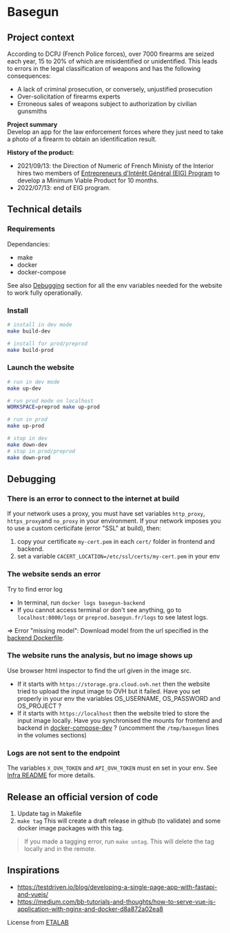 # Basegun

## Project context
According to DCPJ (French Police forces), over 7000 firearms are seized each year, 15 to 20% of which are misidentified or unidentified.
This leads to errors in the legal classification of weapons and has the following consequences:
* A lack of criminal prosecution, or conversely, unjustified prosecution
* Over-solicitation of firearms experts
* Erroneous sales of weapons subject to authorization by civilian gunsmiths


**Project summary**  
Develop an app for the law enforcement forces where they just need to take a photo of a firearm to obtain an identification result.

**History of the product:**
* 2021/09/13: the Direction of Numeric of French Ministy of the Interior hires two members of [Entrepreneurs d'Intérêt Général (EIG) Program](https://eig.etalab.gouv.fr/defis/basegun/) to develop a Minimum Viable Product for 10 months.
* 2022/07/13: end of EIG program.

## Technical details

### Requirements
Dependancies:
* make
* docker
* docker-compose

See also [Debugging](https://github.com/datalab-mi/Basegun/blob/develop/backend/README.md#debugging) section for all the env variables needed for the website to work fully operationally.
### Install

```bash
# install in dev mode
make build-dev

# install for prod/preprod
make build-prod
```

### Launch the website
```bash
# run in dev mode
make up-dev

# run prod mode on localhost
WORKSPACE=preprod make up-prod

# run in prod
make up-prod

# stop in dev
make down-dev
# stop in prod/preprod
make down-prod
```
## Debugging

### There is an error to connect to the internet at build
If your network uses a proxy, you must have set variables `http_proxy`, `https_proxy`and `no_proxy` in your environment.
If your network imposes you to use a custom certicifate (error "SSL" at build), then:
1. copy your certificate `my-cert.pem` in each `cert/` folder in frontend and backend.
2. set a variable `CACERT_LOCATION=/etc/ssl/certs/my-cert.pem` in your env

### The website sends an error
Try to find error log
* In terminal, run `docker logs basegun-backend`
* If you cannot access terminal or don't see anything, go to `localhost:8000/logs` or `preprod.basegun.fr/logs` to see latest logs.

=> Error "missing model": Download model from the url specified in the [backend Dockerfile](https://github.com/datalab-mi/Basegun/blob/develop/backend/Dockerfile).

### The website runs the analysis, but no image shows up
Use browser html inspector to find the url given in the image src.
* If it starts with `https://storage.gra.cloud.ovh.net` then the website tried to upload the input image to OVH but it failed. Have you set properly in your env the variables OS_USERNAME, OS_PASSWORD and OS_PROJECT ?
* If it starts with `https://localhost` then the website tried to store the input image locally. Have you synchronised the mounts for frontend and backend in [docker-compose-dev](https://github.com/datalab-mi/Basegun/blob/develop/backend/docker-compose-dev.yml) ? (uncomment the `/tmp/basegun` lines in the volumes sections)

### Logs are not sent to the endpoint
The variables `X_OVH_TOKEN` and `API_OVH_TOKEN` must en set in your env. See [Infra README](https://github.com/datalab-mi/Basegun/blob/develop/infra/README.md) for more details.

## Release an official version of code
1. Update tag in Makefile
2. `make tag`
This will create a draft release in github (to validate) and some docker image packages with this tag.
> If you made a tagging error, run `make untag`. This will delete the tag locally and in the remote.

## Inspirations
- https://testdriven.io/blog/developing-a-single-page-app-with-fastapi-and-vuejs/
- https://medium.com/bb-tutorials-and-thoughts/how-to-serve-vue-js-application-with-nginx-and-docker-d8a872a02ea8

License from [ETALAB](https://github.com/etalab/code.etalab.gouv.fr/blob/master/LICENSE)
